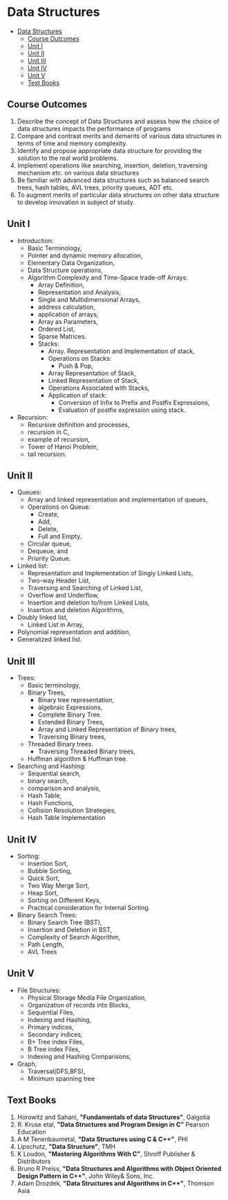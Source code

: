 # Data Structures

- [Data Structures](#data-structures)
  - [Course Outcomes](#course-outcomes)
  - [Unit I](#unit-i)
  - [Unit II](#unit-ii)
  - [Unit III](#unit-iii)
  - [Unit IV](#unit-iv)
  - [Unit V](#unit-v)
  - [Text Books](#text-books)

## Course Outcomes

1. Describe the concept of Data Structures and assess how the choice of 
   data structures impacts the performance of programs
2. Compare and contrast merits and demerits of various data structures 
   in terms of time and memory complexity.
3. Identify and propose appropriate data structure for providing the 
   solution to the real world problems.
4. Implement operations like searching, insertion, deletion,
   traversing mechanism etc. on various data structures
5. Be familiar with advanced data structures such as balanced search
   trees, hash tables, AVL trees, priority queues, ADT etc.
6. To augment merits of particular data structures on other data 
   structure to develop innovation in subject of study.


## Unit I

- Introduction: 
  - Basic Terminology, 
  - Pointer and dynamic memory allocation, 
  - Elementary Data Organization, 
  - Data Structure operations, 
  - Algorithm Complexity and Time-Space trade-off Arrays: 
    - Array Definition, 
    - Representation and Analysis, 
    - Single and Multidimensional Arrays, 
    - address calculation, 
    - application of arrays, 
    - Array as Parameters, 
    - Ordered List, 
    - Sparse Matrices. 
    - Stacks:
      - Array. Representation and Implementation of stack, 
      - Operations on Stacks:
        - Push & Pop, 
      - Array Representation of Stack,
      - Linked Representation of Stack, 
      - Operations Associated with Stacks, 
      - Application of stack: 
        - Conversion of Infix to Prefix and Postfix Expressions, 
        - Evaluation of postfix expression using stack. 
- Recursion: 
  - Recursive definition and processes, 
  - recursion in C,
  - example of recursion, 
  - Tower of Hanoi Problem, 
  - tail recursion.

## Unit II

- Queues: 
  - Array and linked representation and implementation of queues, 
  - Operations on Queue: 
    - Create, 
    - Add, 
    - Delete, 
    - Full and Empty. 
  - Circular queue, 
  - Dequeue, and 
  - Priority Queue.
- Linked list: 
  - Representation and Implementation of Singly Linked Lists, 
  - Two-way Header List, 
  - Traversing and Searching of Linked List, 
  - Overflow and Underflow, 
  - Insertion and deletion to/from Linked Lists, 
  - Insertion and deletion Algorithms, 
- Doubly linked list, 
  - Linked List in Array, 
- Polynomial representation and addition, 
- Generalized linked list.

## Unit III

- Trees:
  - Basic terminology, 
  - Binary Trees, 
    - Binary tree representation, 
    - algebraic Expressions, 
    - Complete Binary Tree. 
    - Extended Binary Trees, 
    - Array and Linked Representation of Binary trees, 
    - Traversing Binary trees,
  - Threaded Binary trees. 
    - Traversing Threaded Binary trees, 
  - Huffman algorithm & Huffman tree.
- Searching and Hashing: 
  - Sequential search, 
  - binary search, 
  - comparison and analysis, 
  - Hash Table, 
  - Hash Functions, 
  - Collision Resolution Strategies, 
  - Hash Table Implementation

## Unit IV

- Sorting: 
  - Insertion Sort, 
  - Bubble Sorting, 
  - Quick Sort, 
  - Two Way Merge Sort, 
  - Heap Sort, 
  - Sorting on Different Keys, 
  - Practical consideration for Internal Sorting.
- Binary Search Trees: 
  - Binary Search Tree (BST), 
  - Insertion and Deletion in BST, 
  - Complexity of Search Algorithm, 
  - Path Length, 
  - AVL Trees

## Unit V

- File Structures: 
  - Physical Storage Media File Organization, 
  - Organization of records into Blocks, 
  - Sequential Files, 
  - Indexing and Hashing, 
  - Primary indices, 
  - Secondary indices, 
  - B+ Tree index Files, 
  - B Tree index Files, 
  - Indexing and Hashing Comparisons, 
- Graph, 
  - Traversal(DFS,BFS),
  - Minimum spanning tree

## Text Books

1. Horowitz and Sahani, 
   **"Fundamentals of data Structures"**, 
   Galgotia
2. R. Kruse etal, 
   **"Data Structures and Program Design in C"** 
   Pearson Education
3. A M Tenenbaumetal, 
   **"Data Structures using C & C++"**, 
   PHI
4. Lipschutz, 
   **"Data Structure"**, 
   TMH
5. K Loudon, 
   **"Mastering Algorithms With C"**, 
   Shroff Publisher & Distributors
6. Bruno R Preiss, 
   **"Data Structures and Algorithms with Object Oriented Design Pattern in C++"**,
   John  Wiley& Sons, Inc.
7. Adam Drozdek, 
   **"Data Structures and Algorithms in C++"**, 
   Thomson Asia